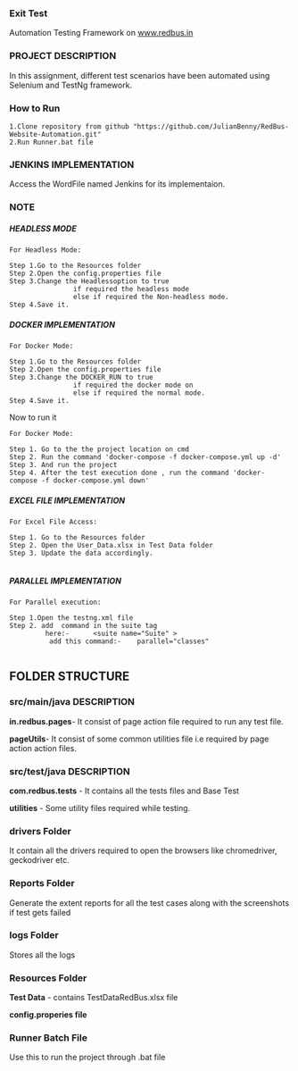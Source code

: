 ### Exit Test 
Automation Testing Framework on www.redbus.in

### PROJECT DESCRIPTION
In this assignment, different test scenarios have been automated using Selenium and TestNg framework.


### How to Run

```
1.Clone repository from github "https://github.com/JulianBenny/RedBus-Website-Automation.git"
2.Run Runner.bat file 
```


### JENKINS IMPLEMENTATION

Access the WordFile named Jenkins for its implementaion.

### NOTE

##### HEADLESS MODE 


```
For Headless Mode:

Step 1.Go to the Resources folder
Step 2.Open the config.properties file
Step 3.Change the Headlessoption to true
				if required the headless mode
				else if required the Non-headless mode.
Step 4.Save it.

```


##### DOCKER IMPLEMENTATION


```
For Docker Mode:

Step 1.Go to the Resources folder
Step 2.Open the config.properties file
Step 3.Change the DOCKER_RUN to true
				if required the docker mode on
				else if required the normal mode.
Step 4.Save it.
```

Now to run it

```
For Docker Mode:

Step 1. Go to the the project location on cmd
Step 2. Run the command 'docker-compose -f docker-compose.yml up -d'
Step 3. And run the project 
Step 4. After the test execution done , run the command 'docker-compose -f docker-compose.yml down'
```
##### EXCEL FILE IMPLEMENTATION

```
For Excel File Access:

Step 1. Go to the Resources folder
Step 2. Open the User_Data.xlsx in Test Data folder
Step 3. Update the data accordingly.


```

##### PARALLEL IMPLEMENTATION

```
For Parallel execution:

Step 1.Open the testng.xml file 
Step 2. add  command in the suite tag
         here:-      <suite name="Suite" >
	      add this command:- 	parallel="classes"


```
## FOLDER STRUCTURE

### src/main/java DESCRIPTION


**in.redbus.pages**- It consist of page action file required to run any test file.

**pageUtils**- It consist of some common utilities file i.e required by page action action files.


### src/test/java DESCRIPTION

**com.redbus.tests** - It contains all the tests files and Base Test

**utilities** - Some utility files required while testing.


### drivers Folder

It contain all the drivers required to open the browsers like chromedriver, geckodriver etc.

### Reports Folder

Generate the extent reports for all the test cases along with the screenshots if test gets failed

### logs Folder

Stores all the logs

### Resources Folder

**Test Data** - contains TestDataRedBus.xlsx file 

**config.properies file**


### Runner Batch File

Use this to run the project through .bat file